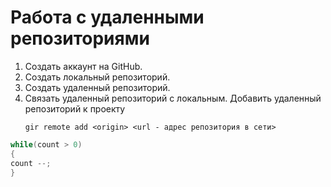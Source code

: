 # **Работа с удаленными репозиториями**
1. Создать аккаунт на GitHub.
2. Создать локальный репозиторий.
3. Создать удаленный репозиторий.
4. Связать удаленный репозиторий с локальным.
   Добавить удаленный репозиторий к проекту
   ```
   gir remote add <origin> <url - адрес репозитория в сети>
   
   ```
```C#
while(count > 0)
{
count --;
}

```